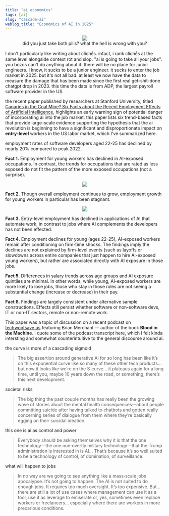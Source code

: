 ```yaml
---
title: "ai economics"
tags: [ai]
slug: "cascade-ai"
weblog_title: "Economics of AI in 2025"
---
```


<figure style="text-align: center;">
  <img src="https://pub-91e1a485198740aabff1705e89606dc3.r2.dev/facts/download.jpeg" style="max-width: 100%; height: auto;" />
  <figcaption>did you just take both pills? what the hell is wrong with you?</figcaption>
</figure>

I don't particularly like writing about cliche̐s. infact, i rank cliche̐s at the same level alongside context rot and slop. "ai is going to take all your jobs". you bozos can't do anything about it. there will be no place for junior engineers. I know, it sucks to be a junior engineer. it sucks to enter the job market in 2025. but it's not all bad. at least we now have the data to measure the damage that has been made since the first real get-shit-done chatgpt drop in 2023. this time the data is from ADP, the largest payroll software provider in the US.

the recent paper published by researchers at Stanford University, titled [Canaries in the Coal Mine? Six Facts about the Recent Employment Effects of Artificial Intelligence](https://digitaleconomy.stanford.edu/publications/canaries-in-the-coal-mine/), highlights an early warning sign of potential danger of incorporating ai into the job market. this paper lists six trend-based facts that provide large-scale evidence supporting the hypothesis that the ai revolution is beginning to have a significant and disproportionate impact on **entry-level** workers in the US labor market, which I've summarized here.

<aside>
employment rates of software developers aged 22-25 has declined by nearly 20% compared to peak 2022. 
</aside>

**Fact 1.** Employment for young workers has declined in AI-exposed occupations. In contrast, the trends for occupations that are rated as less exposed do not fit the pattern of the more exposed occupations (not a surprise).

<figure style="text-align: center;">
  <img src="https://pub-91e1a485198740aabff1705e89606dc3.r2.dev/facts/1a.jpeg" style="max-width: 100%; height: auto;" />
  <figcaption></figcaption>
</figure>

**Fact 2.** Though overall employment continues to grow, employment growth for young workers in particular has been stagnant.

<figure style="text-align: center;">
  <img src="https://pub-91e1a485198740aabff1705e89606dc3.r2.dev/facts/1b.jpeg" style="max-width: 100%; height: auto;" />
  <figcaption></figcaption>
</figure>

**Fact 3.** Entry-level employment has declined in applications of AI that automate work, in contrast to jobs where AI complements the developers has not been effected.

**Fact 4.** Employment declines for young (ages 22-25), AI-exposed workers remain after conditioning on firm-time shocks. 
The findings imply the declines are not explained by firm-level events (such as layoffs or slowdowns across entire companies that just happen to hire AI-exposed young workers), but rather are associated directly with AI exposure in those jobs.

**Fact 5.** Differences in salary trends across age groups and AI exposure quintiles are minimal. In other words, while young, AI-exposed workers are more likely to lose jobs, those who stay in those roles are not seeing a substantial change (increase or decrease) in their pay.

**Fact 6.** Findings are largely consistent under alternative sample constructions. Effects still persist whether software or non-software devs, IT or non-IT sectors, remote or non-remote work.

This paper was a topic of discussion on a recent podcast on [techwontsave.us](https://techwontsave.us/episode/292_will_ai_kill_your_job_w_brian_merchant) featuring Brian Merchant — author of the book **Blood in the Machine**. I quote some of the podcast transcript here, which I felt kinda intersting and somewhat counterintuitive to the general discourse around ai.

the curve is more of a cascading sigmoid


> The big assertion around generative AI for so long has been like it’s on this exponential curve like so many of these other tech products… but now it looks like we’re on the S‑curve… it plateaus again for a long time, until you, maybe 10 years down the road, or something, there’s this next development.

societal risks 


> The big thing the past couple months has really been the growing wave of stories about the mental health consequences—about people committing suicide after having talked to chatbots and gotten really concerning series of dialogue from them where they’re basically egging on their suicidal ideation.


this one is ai as control and power

> Everybody should be asking themselves why it is that the one technology—the one non‑overtly military technology—that the Trump administration is interested in is AI… That’s because it’s so well suited to be a technology of control, of domination, of surveillance.

what will happen to jobs

> In no way are we going to see anything like a mass‑scale jobs apocalypse. It’s not going to happen. The AI is not suited to do enough jobs. It requires too much oversight. It’s too expensive. But… there are still a lot of use cases where management can use it as a tool, use it as leverage to emiserate or, yes, sometimes even replace workers or freelancers… especially where there are workers in more precarious conditions.

